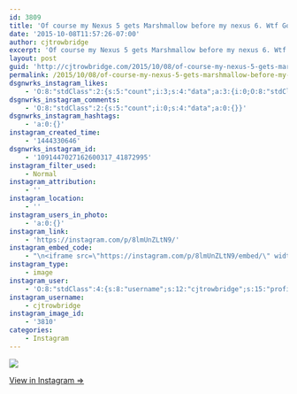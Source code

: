 ```yaml
---
id: 3809
title: 'Of course my Nexus 5 gets Marshmallow before my nexus 6. Wtf Google?'
date: '2015-10-08T11:57:26-07:00'
author: cjtrowbridge
excerpt: 'Of course my Nexus 5 gets Marshmallow before my nexus 6. Wtf Google?'
layout: post
guid: 'http://cjtrowbridge.com/2015/10/08/of-course-my-nexus-5-gets-marshmallow-before-my-nexus-6-wtf-google/'
permalink: /2015/10/08/of-course-my-nexus-5-gets-marshmallow-before-my-nexus-6-wtf-google/
dsgnwrks_instagram_likes:
    - 'O:8:"stdClass":2:{s:5:"count";i:3;s:4:"data";a:3:{i:0;O:8:"stdClass":4:{s:8:"username";s:9:"asbristow";s:15:"profile_picture";s:116:"https://igcdn-photos-g-a.akamaihd.net/hphotos-ak-xaf1/t51.2885-19/s150x150/12080425_1099925516698230_941148010_a.jpg";s:2:"id";s:9:"254328650";s:9:"full_name";s:14:"Andrew bristow";}i:1;O:8:"stdClass":4:{s:8:"username";s:17:"if_ckinglovemusic";s:15:"profile_picture";s:107:"https://igcdn-photos-d-a.akamaihd.net/hphotos-ak-xat1/t51.2885-19/10919127_446007362220099_1370616592_a.jpg";s:2:"id";s:10:"1476718804";s:9:"full_name";s:3:"Ian";}i:2;O:8:"stdClass":4:{s:8:"username";s:8:"ford7213";s:15:"profile_picture";s:102:"https://scontent.cdninstagram.com/hphotos-xat1/l/t51.2885-19/10601700_1455079964756116_697951094_a.jpg";s:2:"id";s:8:"24773925";s:9:"full_name";s:6:"Ford S";}}}'
dsgnwrks_instagram_comments:
    - 'O:8:"stdClass":2:{s:5:"count";i:0;s:4:"data";a:0:{}}'
dsgnwrks_instagram_hashtags:
    - 'a:0:{}'
instagram_created_time:
    - '1444330646'
dsgnwrks_instagram_id:
    - '1091447027162600317_41872995'
instagram_filter_used:
    - Normal
instagram_attribution:
    - ''
instagram_location:
    - ''
instagram_users_in_photo:
    - 'a:0:{}'
instagram_link:
    - 'https://instagram.com/p/8lmUnZLtN9/'
instagram_embed_code:
    - "\n<iframe src=\"https://instagram.com/p/8lmUnZLtN9/embed/\" width=\"612\" height=\"710\" frameborder=\"0\" scrolling=\"no\" allowtransparency=\"true\"></iframe>\n"
instagram_type:
    - image
instagram_user:
    - 'O:8:"stdClass":4:{s:8:"username";s:12:"cjtrowbridge";s:15:"profile_picture";s:116:"https://igcdn-photos-b-a.akamaihd.net/hphotos-ak-xaf1/t51.2885-19/s150x150/11909110_1642540362685801_516565443_a.jpg";s:2:"id";s:8:"41872995";s:9:"full_name";s:13:"CJ Trowbridge";}'
instagram_username:
    - cjtrowbridge
instagram_image_id:
    - '3810'
categories:
    - Instagram
---
```


[![](http://blog.cjtrowbridge.com/wp-content/uploads/2015/10/12142192_486472401520730_76366842_n.jpg)](https://instagram.com/p/8lmUnZLtN9/)

[View in Instagram ⇒](https://instagram.com/p/8lmUnZLtN9/)